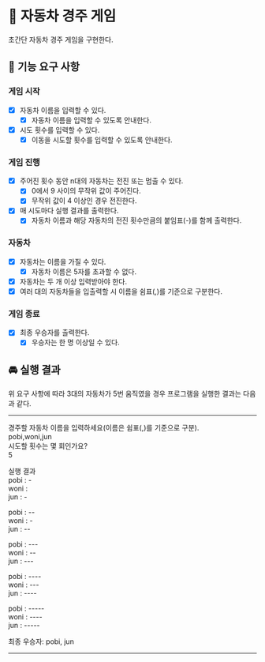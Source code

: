 # 🚗 자동차 경주 게임
초간단 자동차 경주 게임을 구현한다.

## 🛞 기능 요구 사항
### 게임 시작
- [X] 자동차 이름을 입력할 수 있다.
  - [X] 자동차 이름을 입력할 수 있도록 안내한다.
- [X] 시도 횟수를 입력할 수 있다.
  - [X] 이동을 시도할 횟수를 입력할 수 있도록 안내한다.
### 게임 진행
- [X] 주어진 횟수 동안 n대의 자동차는 전진 또는 멈출 수 있다.
  - [X] 0에서 9 사이의 무작위 값이 주어진다.
  - [X] 무작위 값이 4 이상인 경우 전진한다.
- [X] 매 시도마다 실행 결과를 출력한다.
  - [X] 자동차 이름과 해당 자동차의 전진 횟수만큼의 붙임표(-)를 함께 출력한다.
### 자동차
- [X] 자동차는 이름을 가질 수 있다.
  - [X] 자동차 이름은 5자를 초과할 수 없다.
- [X] 자동차는 두 개 이상 입력받아야 한다.
- [X] 여러 대의 자동차들을 입출력할 시 이름을 쉼표(,)를 기준으로 구분한다.
### 게임 종료
- [X] 최종 우승자를 출력한다.
  - [X] 우승자는 한 명 이상일 수 있다.

## 🚘 실행 결과
위 요구 사항에 따라 3대의 자동차가 5번 움직였을 경우 프로그램을 실행한 결과는 다음과 같다.

---
경주할 자동차 이름을 입력하세요(이름은 쉼표(,)를 기준으로 구분).</br>
pobi,woni,jun</br>
시도할 횟수는 몇 회인가요?</br>
5</br>

실행 결과</br>
pobi : -</br>
woni :</br>
jun : -</br>

pobi : --</br>
woni : -</br>
jun : --</br>

pobi : ---</br>
woni : --</br>
jun : ---</br>

pobi : ----</br>
woni : ---</br>
jun : ----</br>

pobi : -----</br>
woni : ----</br>
jun : -----</br>

최종 우승자: pobi, jun

---